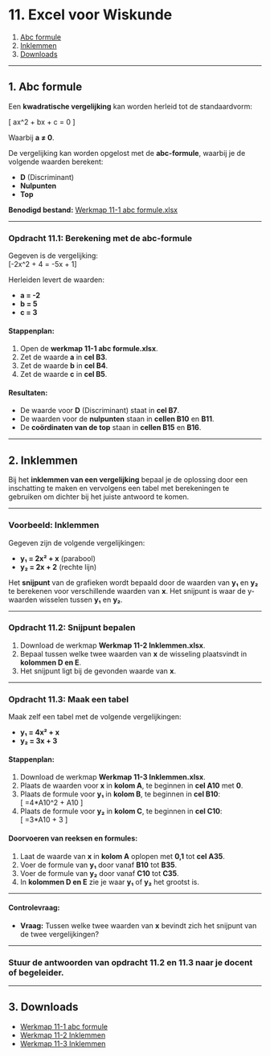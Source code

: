# 11. Excel voor Wiskunde

1. [Abc formule](#1-abc-formule)  
2. [Inklemmen](#2-inklemmen)  
3. [Downloads](#3-downloads)  

---

## 1. Abc formule

Een **kwadratische vergelijking** kan worden herleid tot de standaardvorm:

\[ ax^2 + bx + c = 0 \]  

Waarbij **a ≠ 0**.

De vergelijking kan worden opgelost met de **abc-formule**, waarbij je de volgende waarden berekent:

- **D** (Discriminant)  
- **Nulpunten**  
- **Top**  

**Benodigd bestand:** [Werkmap 11-1 abc formule.xlsx](https://www.eduvip.nl/cms/files/Werkmap-11-1-abc-formule.xlsx)

---

### Opdracht 11.1: Berekening met de abc-formule

Gegeven is de vergelijking:  
\[-2x^2 + 4 = -5x + 1\]  

Herleiden levert de waarden:  
- **a = -2**  
- **b = 5**  
- **c = 3**  

#### Stappenplan:

1. Open de **werkmap 11-1 abc formule.xlsx**.  
2. Zet de waarde **a** in **cel B3**.  
3. Zet de waarde **b** in **cel B4**.  
4. Zet de waarde **c** in **cel B5**.

#### Resultaten:

- De waarde voor **D** (Discriminant) staat in **cel B7**.  
- De waarden voor de **nulpunten** staan in **cellen B10** en **B11**.  
- De **coördinaten van de top** staan in **cellen B15** en **B16**.

---

## 2. Inklemmen

Bij het **inklemmen van een vergelijking** bepaal je de oplossing door een inschatting te maken en vervolgens een tabel met berekeningen te gebruiken om dichter bij het juiste antwoord te komen.

---

### Voorbeeld: Inklemmen

Gegeven zijn de volgende vergelijkingen:

- **y₁ = 2x² + x** (parabool)  
- **y₂ = 2x + 2** (rechte lijn)  

Het **snijpunt** van de grafieken wordt bepaald door de waarden van **y₁** en **y₂** te berekenen voor verschillende waarden van **x**. Het snijpunt is waar de y-waarden wisselen tussen **y₁** en **y₂**.

---

### Opdracht 11.2: Snijpunt bepalen

1. Download de werkmap **Werkmap 11-2 Inklemmen.xlsx**.  
2. Bepaal tussen welke twee waarden van **x** de wisseling plaatsvindt in **kolommen D en E**.  
3. Het snijpunt ligt bij de gevonden waarde van **x**.

---

### Opdracht 11.3: Maak een tabel

Maak zelf een tabel met de volgende vergelijkingen:

- **y₁ = 4x² + x**  
- **y₂ = 3x + 3**  

#### Stappenplan:

1. Download de werkmap **Werkmap 11-3 Inklemmen.xlsx**.  
2. Plaats de waarden voor **x** in **kolom A**, te beginnen in **cel A10** met **0**.  
3. Plaats de formule voor **y₁** in **kolom B**, te beginnen in **cel B10**:  
   \[ =4*A10^2 + A10 \]  
4. Plaats de formule voor **y₂** in **kolom C**, te beginnen in **cel C10**:  
   \[ =3*A10 + 3 \]

#### Doorvoeren van reeksen en formules:

1. Laat de waarde van **x** in **kolom A** oplopen met **0,1** tot **cel A35**.  
2. Voer de formule van **y₁** door vanaf **B10** tot **B35**.  
3. Voer de formule van **y₂** door vanaf **C10** tot **C35**.  
4. In **kolommen D en E** zie je waar **y₁** of **y₂** het grootst is.

---

#### Controlevraag:

- **Vraag:** Tussen welke twee waarden van **x** bevindt zich het snijpunt van de twee vergelijkingen?

---

### Stuur de antwoorden van opdracht 11.2 en 11.3 naar je docent of begeleider.

---

## 3. Downloads

- [Werkmap 11-1 abc formule](https://www.eduvip.nl/cms/files/Werkmap-11-1-abc-formule.xlsx)  
- [Werkmap 11-2 Inklemmen](https://www.eduvip.nl/cms/files/Werkmap-11-2-Inklemmen.xlsx)  
- [Werkmap 11-3 Inklemmen](https://www.eduvip.nl/cms/files/Werkmap-11-3-Inklemmen.xlsx)